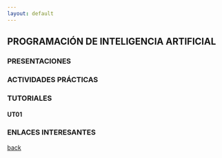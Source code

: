 ```yaml
---
layout: default
---
```

## PROGRAMACIÓN DE INTELIGENCIA ARTIFICIAL

### PRESENTACIONES

  

### ACTIVIDADES PRÁCTICAS

### TUTORIALES

#### UT01



### ENLACES INTERESANTES


[back](https://mrodara.github.io)
